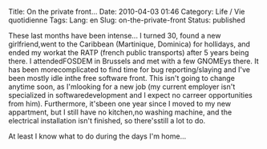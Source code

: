 Title: On the private front...
Date: 2010-04-03 01:46
Category: Life / Vie quotidienne
Tags:
Lang: en
Slug: on-the-private-front
Status: published

These last months have been intense... I turned 30, found a new girlfriend,went to the Caribbean (Martinique, Dominica) for hollidays, and ended my workat the RATP (french public transports) after 5 years being there. I attendedFOSDEM in Brussels and met with a few GNOMEys there. It has been morecomplicated to find time for bug reporting/slaying and I've been mostly idle inthe free software front. This isn't going to change anytime soon, as I'mlooking for a new job (my current employer isn't specialized in softwaredevelopment and I expect no carreer opportunities from him). Furthermore, it'sbeen one year since I moved to my new appartment, but I still have no kitchen,no washing machine, and the electrical installation isn't finished, so there'sstill a lot to do.

At least I know what to do during the days I'm home...
